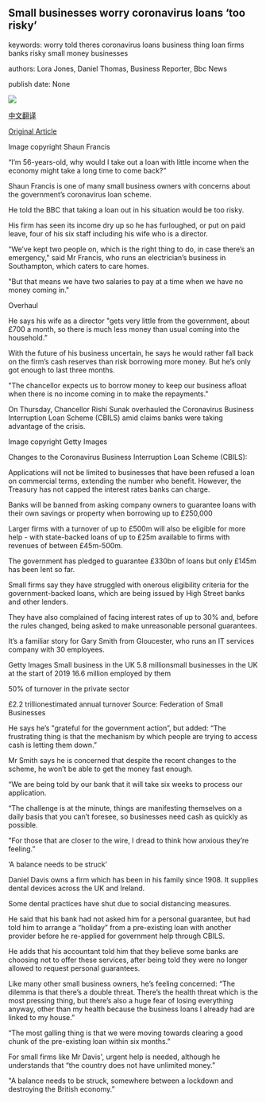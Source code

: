 ## Small businesses worry coronavirus loans ‘too risky’

keywords: worry told theres coronavirus loans business thing loan firms banks risky small money businesses

authors: Lora Jones, Daniel Thomas, Business Reporter, Bbc News

publish date: None

![](https://ichef.bbci.co.uk/news/1024/branded_news/2C89/production/_111610411_img_1508.jpg)

[中文翻译](Small%20businesses%20worry%20coronavirus%20loans%20%E2%80%98too%20risky%E2%80%99_zh.md)

[Original Article](https://www.bbc.com/news/business-52158029)

Image copyright Shaun Francis

“I’m 56-years-old, why would I take out a loan with little income when the economy might take a long time to come back?”

Shaun Francis is one of many small business owners with concerns about the government’s coronavirus loan scheme.

He told the BBC that taking a loan out in his situation would be too risky.

His firm has seen its income dry up so he has furloughed, or put on paid leave, four of his six staff including his wife who is a director.

“We’ve kept two people on, which is the right thing to do, in case there’s an emergency," said Mr Francis, who runs an electrician’s business in Southampton, which caters to care homes.

"But that means we have two salaries to pay at a time when we have no money coming in."

Overhaul

He says his wife as a director "gets very little from the government, about £700 a month, so there is much less money than usual coming into the household.”

With the future of his business uncertain, he says he would rather fall back on the firm’s cash reserves than risk borrowing more money. But he’s only got enough to last three months.

"The chancellor expects us to borrow money to keep our business afloat when there is no income coming in to make the repayments."

On Thursday, Chancellor Rishi Sunak overhauled the Coronavirus Business Interruption Loan Scheme (CBILS) amid claims banks were taking advantage of the crisis.

Image copyright Getty Images

Changes to the Coronavirus Business Interruption Loan Scheme (CBILS):

Applications will not be limited to businesses that have been refused a loan on commercial terms, extending the number who benefit. However, the Treasury has not capped the interest rates banks can charge.

Banks will be banned from asking company owners to guarantee loans with their own savings or property when borrowing up to £250,000

Larger firms with a turnover of up to £500m will also be eligible for more help - with state-backed loans of up to £25m available to firms with revenues of between £45m-500m.

The government has pledged to guarantee £330bn of loans but only £145m has been lent so far.

Small firms say they have struggled with onerous eligibility criteria for the government-backed loans, which are being issued by High Street banks and other lenders.

They have also complained of facing interest rates of up to 30% and, before the rules changed, being asked to make unreasonable personal guarantees.

It’s a familiar story for Gary Smith from Gloucester, who runs an IT services company with 30 employees.

Getty Images Small business in the UK 5.8 millionsmall businesses in the UK at the start of 2019 16.6 million employed by them

50% of turnover in the private sector

£2.2 trillionestimated annual turnover Source: Federation of Small Businesses

He says he’s "grateful for the government action”, but added: “The frustrating thing is that the mechanism by which people are trying to access cash is letting them down.”

Mr Smith says he is concerned that despite the recent changes to the scheme, he won’t be able to get the money fast enough.

“We are being told by our bank that it will take six weeks to process our application.

“The challenge is at the minute, things are manifesting themselves on a daily basis that you can’t foresee, so businesses need cash as quickly as possible.

"For those that are closer to the wire, I dread to think how anxious they’re feeling.”

‘A balance needs to be struck’

Daniel Davis owns a firm which has been in his family since 1908. It supplies dental devices across the UK and Ireland.

Some dental practices have shut due to social distancing measures.

He said that his bank had not asked him for a personal guarantee, but had told him to arrange a “holiday” from a pre-existing loan with another provider before he re-applied for government help through CBILS.

He adds that his accountant told him that they believe some banks are choosing not to offer these services, after being told they were no longer allowed to request personal guarantees.

Like many other small business owners, he’s feeling concerned: “The dilemma is that there’s a double threat. There’s the health threat which is the most pressing thing, but there’s also a huge fear of losing everything anyway, other than my health because the business loans I already had are linked to my house.”

“The most galling thing is that we were moving towards clearing a good chunk of the pre-existing loan within six months.”

For small firms like Mr Davis', urgent help is needed, although he understands that “the country does not have unlimited money.”

"A balance needs to be struck, somewhere between a lockdown and destroying the British economy.”